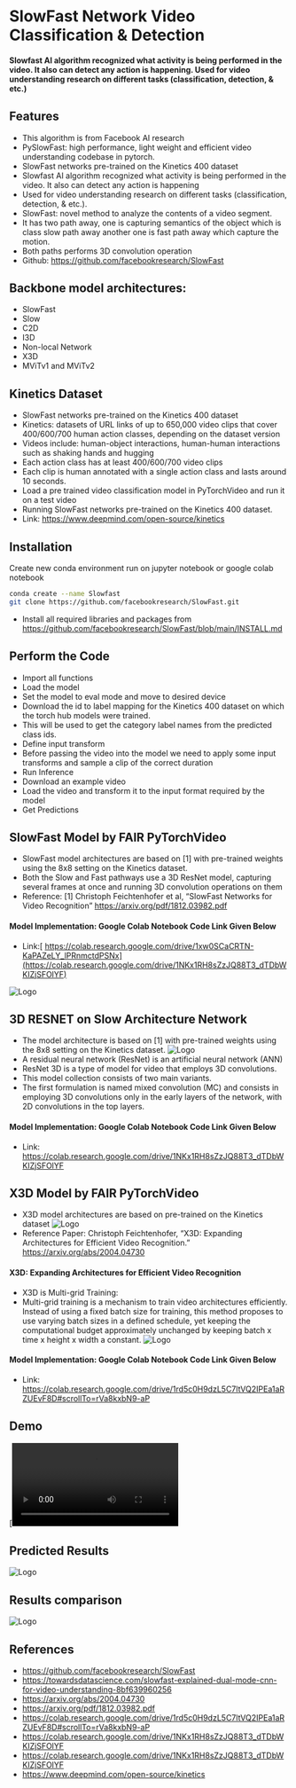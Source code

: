 # SlowFast Network Video Classification & Detection
#### Slowfast AI algorithm recognized what activity is being performed in the video. It also can detect any action is happening. Used for video understanding research on different tasks (classification, detection, &amp; etc.)

## Features

-	This algorithm is from Facebook AI research 
-	PySlowFast: high performance, light weight and efficient video understanding codebase in pytorch.
-	SlowFast networks pre-trained on the Kinetics 400 dataset
-	Slowfast AI algorithm recognized what activity is being performed in the video. It also can detect any action is happening 
-	Used for video understanding research on different tasks (classification, detection, & etc.).
- SlowFast: novel method to analyze the contents of a video segment.
-	It has two path away, one is capturing semantics of the object which is class slow path away another one is fast path away which capture the motion.
-	Both paths performs 3D convolution operation 
-	Github: https://github.com/facebookresearch/SlowFast

## Backbone model architectures:
-	SlowFast
-	Slow
-	C2D
-	I3D
-	Non-local Network
-	X3D
-	MViTv1 and MViTv2

## Kinetics Dataset

-	SlowFast networks pre-trained on the Kinetics 400 dataset
-	Kinetics: datasets of URL links of up to 650,000 video clips that cover 400/600/700 human action classes, depending on the dataset version
-	Videos include: human-object interactions, human-human interactions such as shaking hands and hugging
-	Each action class has at least 400/600/700 video clips
-	Each clip is human annotated with a single action class and lasts around 10 seconds.
-	Load a pre trained video classification model in PyTorchVideo and run it on a test video
-	Running SlowFast networks pre-trained on the Kinetics 400 dataset.
-	Link: https://www.deepmind.com/open-source/kinetics

## Installation

Create new conda environment run on jupyter notebook or google colab notebook
```bash
conda create --name Slowfast
git clone https://github.com/facebookresearch/SlowFast.git

```
- Install all required libraries and packages from
   https://github.com/facebookresearch/SlowFast/blob/main/INSTALL.md

## Perform the Code
-	Import all functions
-	Load the model
-	Set the model to eval mode and move to desired device
-	Download the id to label mapping for the Kinetics 400 dataset on which the torch hub models were trained.
-	This will be used to get the category label names from the predicted class ids.
-	Define input transform
-	Before passing the video into the model we need to apply some input transforms and sample a clip of the correct duration
-	Run Inference
-	Download an example video
-	Load the video and transform it to the input format required by the model
-	Get Predictions

## SlowFast Model by FAIR PyTorchVideo
-	SlowFast model architectures are based on [1] with pre-trained weights using the 8x8 setting on the Kinetics dataset.
-	Both the Slow and Fast pathways use a 3D ResNet model, capturing several frames at once and running 3D convolution operations on them
-	Reference: [1] Christoph Feichtenhofer et al, “SlowFast Networks for Video Recognition” https://arxiv.org/pdf/1812.03982.pdf
#### Model Implementation: Google Colab Notebook Code Link Given Below
-	Link:[ https://colab.research.google.com/drive/1xw0SCaCRTN-KaPAZeLY_lPRnmctdPSNx](https://colab.research.google.com/drive/1NKx1RH8sZzJQ88T3_dTDbWKIZjSFOlYF)

![Logo](https://github.com/Zeeshann1/SlowFast-Network-Video-Classification-Detection/blob/main/1.png)

## 3D RESNET on Slow Architecture Network
-	The model architecture is based on [1] with pre-trained weights using the 8x8 setting on the Kinetics dataset.
![Logo](https://github.com/Zeeshann1/SlowFast-Network-Video-Classification-Detection/blob/main/2.png)
-	A residual neural network (ResNet) is an artificial neural network (ANN)
-	ResNet 3D is a type of model for video that employs 3D convolutions.
-	This model collection consists of two main variants.
-	 The first formulation is named mixed convolution (MC) and consists in employing 3D convolutions only in the early layers of the network, with 2D convolutions in the top layers.
#### Model Implementation: Google Colab Notebook Code Link Given Below
-	Link: https://colab.research.google.com/drive/1NKx1RH8sZzJQ88T3_dTDbWKIZjSFOlYF

## X3D Model by FAIR PyTorchVideo
-	X3D model architectures are based on pre-trained on the Kinetics dataset
![Logo](https://github.com/Zeeshann1/SlowFast-Network-Video-Classification-Detection/blob/main/2.png)
- Reference Paper: Christoph Feichtenhofer, “X3D: Expanding Architectures for Efficient Video Recognition.” https://arxiv.org/abs/2004.04730
  
#### X3D: Expanding Architectures for Efficient Video Recognition

-	X3D is Multi-grid Training:
-	Multi-grid training is a mechanism to train video architectures efficiently. Instead of using a fixed batch size for training, this method proposes to use varying batch sizes in a defined schedule, yet keeping the computational budget approximately unchanged by keeping batch x time x height x width a constant.
![Logo](https://github.com/Zeeshann1/SlowFast-Network-Video-Classification-Detection/blob/main/4.png)

#### Model Implementation: Google Colab Notebook Code Link Given Below
- Link: https://colab.research.google.com/drive/1rd5c0H9dzL5C7ltVQ2IPEa1aRZUEvF8D#scrollTo=rVa8kxbN9-aP

## Demo
[![Watch the video](https://github.com/Zeeshann1/SlowFast-Network-Video-Classification-Detection/blob/main/archery.mp4)

## Predicted Results
![Logo](https://github.com/Zeeshann1/SlowFast-Network-Video-Classification-Detection/blob/main/result.png)


## Results comparison

![Logo](https://github.com/Zeeshann1/SlowFast-Network-Video-Classification-Detection/blob/main/5.png)




## References
- https://github.com/facebookresearch/SlowFast
- https://towardsdatascience.com/slowfast-explained-dual-mode-cnn-for-video-understanding-8bf639960256
- https://arxiv.org/abs/2004.04730
- https://arxiv.org/pdf/1812.03982.pdf
- https://colab.research.google.com/drive/1rd5c0H9dzL5C7ltVQ2IPEa1aRZUEvF8D#scrollTo=rVa8kxbN9-aP
- https://colab.research.google.com/drive/1NKx1RH8sZzJQ88T3_dTDbWKIZjSFOlYF
- https://colab.research.google.com/drive/1NKx1RH8sZzJQ88T3_dTDbWKIZjSFOlYF
-  https://www.deepmind.com/open-source/kinetics
